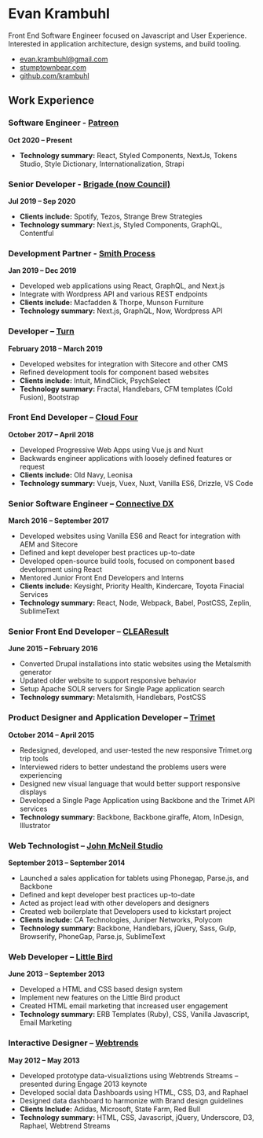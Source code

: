 # Evan Krambuhl

Front End Software Engineer focused on Javascript and User Experience.  Interested in application architecture, design systems, and build tooling.

- [evan.krambuhl@gmail.com](mailto:evan.krambuhl@gmail.com)
- [stumptownbear.com](http://stumptownbear.com/)
- [github.com/krambuhl](https://github.com/krambuhl)


## Work Experience

### Software Engineer - [Patreon](https://patreon.com/)

__Oct 2020 – Present__

- **Technology summary:** React, Styled Components, NextJs, Tokens Studio, Style Dictionary, Internationalization, Strapi

### Senior Developer - [Brigade (now Council)](https://www.council.inc/)

__Jul 2019 – Sep 2020__

- **Clients include:** Spotify, Tezos, Strange Brew Strategies
- **Technology summary:** Next.js, Styled Components, GraphQL, Contentful

### Development Partner - [Smith Process](https://smithprocess.com/)

__Jan 2019 – Dec 2019__

- Developed web applications using React, GraphQL, and Next.js
- Integrate with Wordpress API and various REST endpoints
- **Clients include:** Macfadden & Thorpe, Munson Furniture
- **Technology summary:** Next.js, GraphQL, Now, Wordpress API

### Developer – [Turn](https://turnwith.us)

__February 2018 – March 2019__

- Developed websites for integration with Sitecore and other CMS
- Refined development tools for component based websites
- **Clients include:** Intuit, MindClick, PsychSelect
- **Technology summary:** Fractal, Handlebars, CFM templates (Cold Fusion), Bootstrap

### Front End Developer – [Cloud Four](https://cloudfour.com/)

__October 2017 – April 2018__

- Developed Progressive Web Apps using Vue.js and Nuxt
- Backwards engineer applications with loosely defined features or request
- **Clients include:** Old Navy, Leonisa
- **Technology summary:** Vuejs, Vuex, Nuxt, Vanilla ES6, Drizzle, VS Code


### Senior Software Engineer – [Connective DX](https://www.connectivedx.com/)

__March 2016 – September 2017__

- Developed websites using Vanilla ES6 and React for integration with AEM and Sitecore
- Defined and kept developer best practices up-to-date
- Developed open-source build tools, focused on component based development using React
- Mentored Junior Front End Developers and Interns
- **Clients include:** Keysight, Priority Health, Kindercare, Toyota Finacial Services
- **Technology summary:** React, Node, Webpack, Babel, PostCSS, Zeplin, SublimeText


### Senior Front End Developer – [CLEAResult](https://www.clearesult.com/)

__June 2015 – February 2016__

- Converted Drupal installations into static websites using the Metalsmith generator
- Updated older website to support responsive behavior
- Setup Apache SOLR servers for Single Page application search
- **Technology summary:** Metalsmith, Handlebars, PostCSS


### Product Designer and Application Developer – [Trimet](https://trimet.org/)

__October 2014 – April 2015__

- Redesigned, developed, and user-tested the new responsive Trimet.org trip tools
- Interviewed riders to better undestand the problems users were experiencing
- Designed new visual language that would better support responsive displays
- Developed a Single Page Application using Backbone and the Trimet API services
- **Technology summary:** Backbone, Backbone.giraffe, Atom, InDesign, Illustrator


### Web Technologist – [John McNeil Studio](http://www.johnmcneilstudio.com/)

__September 2013 – September 2014__

- Launched a sales application for tablets using Phonegap, Parse.js, and Backbone
- Defined and kept developer best practices up-to-date
- Acted as project lead with other developers and designers
- Created web boilerplate that Developers used to kickstart project
- **Clients include:** CA Technologies, Juniper Networks, Polycom
- **Technology summary:** Backbone, Handlebars, jQuery, Sass, Gulp, Browserify, PhoneGap, Parse.js, SublimeText


### Web Developer – [Little Bird](https://www.getlittlebird.com/)

__June 2013 – September 2013__

- Developed a HTML and CSS based design system
- Implement new features on the Little Bird product
- Created HTML email marketing that increased user engagement
- **Technology summary:** ERB Templates (Ruby), CSS, Vanilla Javascript, Email Marketing


### Interactive Designer – [Webtrends](https://www.webtrends.com/)

__May 2012 – May 2013__

- Developed prototype data-visualiztions using Webtrends Streams – presented during Engage 2013 keynote
- Developed social data Dashboards using HTML, CSS, D3, and Raphael
- Designed data dashboard to harmonize with Brand design guidelines
- **Clients Include:** Adidas, Microsoft, State Farm, Red Bull
- **Technology summary:** HTML, CSS, Javascript, jQuery, Underscore, D3, Raphael, Webtrend Streams
